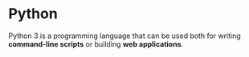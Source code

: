# Python

Python 3 is a programming language that can be used both for writing **command-line scripts** or building **web applications**.
